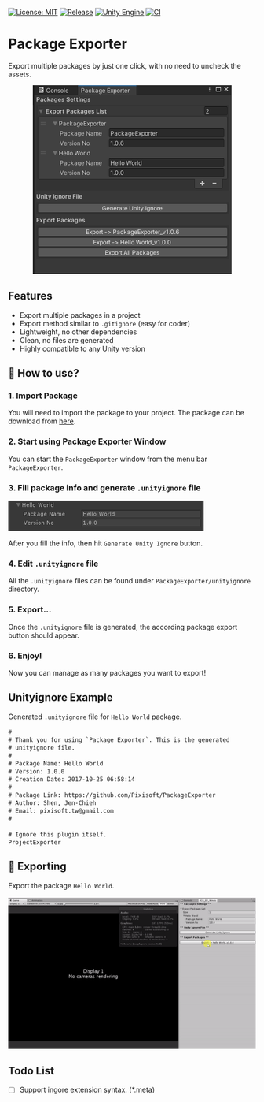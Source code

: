 [![License: MIT](https://img.shields.io/badge/License-MIT-green.svg)](https://opensource.org/licenses/MIT)
[![Release](https://img.shields.io/github/release/Pixisoft/PackageExporter.svg?logo=github)](https://github.com/Pixisoft/UnityPackageExporter/releases/latest)
[![Unity Engine](https://img.shields.io/badge/unity-2021.1.1f1-black.svg?style=flat&logo=unity&cacheSeconds=2592000)](https://unity3d.com/get-unity/download/archive)
[![CI](https://github.com/Pixisoft/PackageExporter/actions/workflows/build.yml/badge.svg)](https://github.com/Pixisoft/PackageExporter/actions/workflows/build.yml)

# Package Exporter

Export multiple packages by just one click, with no need to uncheck the assets.

<p align="center">
  <img src="./etc/package-manage.png"/>
</p>

## Features

* Export multiple packages in a project
* Export method similar to `.gitignore` (easy for coder)
* Lightweight, no other dependencies
* Clean, no files are generated
* Highly compatible to any Unity version

## :hammer: How to use?

### 1. Import Package

You will need to import the package to your project. The package 
can be download from [here](https://github.com/Pixisoft/PackageExporter/releases).

### 2. Start using Package Exporter Window

You can start the `PackageExporter` window from the menu bar `PackageExporter`.

### 3. Fill package info and generate `.unityignore` file

<img src="./etc/package-info.png"/>

After you fill the info, then hit `Generate Unity Ignore` button.

### 4. Edit `.unityignore` file

All the `.unityignore` files can be found under `PackageExporter/unityignore`
directory. 

### 5. Export...

Once the `.unityignore` file is generated, the according package 
export button should appear.

### 6. Enjoy! ###

Now you can manage as many packages you want to export!


## Unityignore Example

Generated `.unityignore` file for `Hello World` package.

```
# 
# Thank you for using `Package Exporter`. This is the generated 
# unityignore file.
# 
# Package Name: Hello World
# Version: 1.0.0
# Creation Date: 2017-10-25 06:58:14 
# 
# Package Link: https://github.com/Pixisoft/PackageExporter
# Author: Shen, Jen-Chieh
# Email: pixisoft.tw@gmail.com
# 

# Ignore this plugin itself.
ProjectExporter

```

## :rocket: Exporting

Export the package `Hello World`.

<p>
  <img src="./etc/export-package.gif"/>
</p>

## Todo List

- [ ] Support ingore extension syntax. (*.meta)
